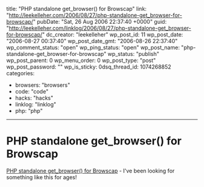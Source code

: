 title: "PHP standalone get_browser() for Browscap"
link: "http://leekelleher.com/2006/08/27/php-standalone-get_browser-for-browscap/"
pubDate: "Sat, 26 Aug 2006 22:37:40 +0000"
guid: "http://leekelleher.com/linklog/2006/08/27/php-standalone-get_browser-for-browscap/"
dc_creator: "leekelleher"
wp_post_id: 11
wp_post_date: "2006-08-27 00:37:40"
wp_post_date_gmt: "2006-08-26 22:37:40"
wp_comment_status: "open"
wp_ping_status: "open"
wp_post_name: "php-standalone-get_browser-for-browscap"
wp_status: "publish"
wp_post_parent: 0
wp_menu_order: 0
wp_post_type: "post"
wp_post_password: ""
wp_is_sticky: 0dsq_thread_id: 1074268852
categories:
  - browsers: "browsers"
  - code: "code"
  - hacks: "hacks"
  - linklog: "linklog"
  - php: "php"

---

# PHP standalone get_browser() for Browscap

<a href="http://alexandre.alapetite.net/doc-alex/php-local-browscap/">PHP standalone get_browser() for Browscap</a> - I've been looking for something like this for ages!